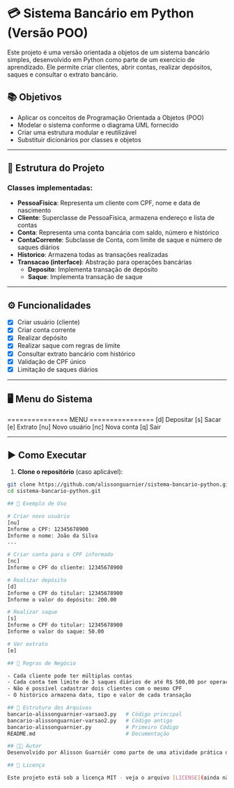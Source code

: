 # 💳 Sistema Bancário em Python (Versão POO)

Este projeto é uma versão orientada a objetos de um sistema bancário simples, desenvolvido em Python como parte de um exercício de aprendizado. Ele permite criar clientes, abrir contas, realizar depósitos, saques e consultar o extrato bancário.

## 📚 Objetivos

- Aplicar os conceitos de Programação Orientada a Objetos (POO)
- Modelar o sistema conforme o diagrama UML fornecido
- Criar uma estrutura modular e reutilizável
- Substituir dicionários por classes e objetos

---

## 🧱 Estrutura do Projeto

### Classes implementadas:

- **PessoaFisica**: Representa um cliente com CPF, nome e data de nascimento
- **Cliente**: Superclasse de PessoaFisica, armazena endereço e lista de contas
- **Conta**: Representa uma conta bancária com saldo, número e histórico
- **ContaCorrente**: Subclasse de Conta, com limite de saque e número de saques diários
- **Historico**: Armazena todas as transações realizadas
- **Transacao (interface)**: Abstração para operações bancárias
  - **Deposito**: Implementa transação de depósito
  - **Saque**: Implementa transação de saque

---

## ⚙️ Funcionalidades

- [x] Criar usuário (cliente)
- [x] Criar conta corrente
- [x] Realizar depósito
- [x] Realizar saque com regras de limite
- [x] Consultar extrato bancário com histórico
- [x] Validação de CPF único
- [x] Limitação de saques diários

---

## 🖥️ Menu do Sistema

=============== MENU ================
[d] Depositar
[s] Sacar
[e] Extrato
[nu] Novo usuário
[nc] Nova conta
[q] Sair


---

## ▶️ Como Executar

1. **Clone o repositório** (caso aplicável):

```bash
git clone https://github.com/alissonguarnier/sistema-bancario-python.git
cd sistema-bancario-python.git

## 🧪 Exemplo de Uso

# Criar novo usuário
[nu]
Informe o CPF: 12345678900
Informe o nome: João da Silva
...

# Criar conta para o CPF informado
[nc]
Informe o CPF do cliente: 12345678900

# Realizar depósito
[d]
Informe o CPF do titular: 12345678900
Informe o valor do depósito: 200.00

# Realizar saque
[s]
Informe o CPF do titular: 12345678900
Informe o valor do saque: 50.00

# Ver extrato
[e]

## 📌 Regras de Negócio

- Cada cliente pode ter múltiplas contas
- Cada conta tem limite de 3 saques diários de até R$ 500,00 por operação
- Não é possível cadastrar dois clientes com o mesmo CPF
- O histórico armazena data, tipo e valor de cada transação

## 📁 Estrutura dos Arquivos
bancario-alissonguarnier-varsao3.py   # Código principal
bancario-alissonguarnier-varsao2.py   # Código antigo
bancario-alissonguarnier.py           # Primeiro Código
README.md                             # Documentação

## 🧑‍💻 Autor
Desenvolvido por Alisson Guarniêr como parte de uma atividade prática do Bootcamp de python da Dio.

## 📜 Licença

Este projeto está sob a licença MIT - veja o arquivo [LICENSE](ainda não tem) para detalhes.

